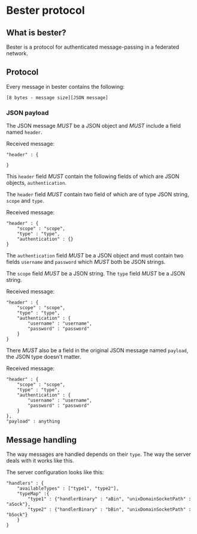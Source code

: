 Bester protocol
===============

## What is bester?

Bester is a protocol for authenticated message-passing in a federated network.

## Protocol

Every message in bester contains the following:

````
[8 bytes - message size][JSON message]
````

### JSON payload

The JSON message *MUST* be a JSON object and *MUST* include
a field named `header`.


Received message:

````
"header" : {
	
}
````

This `header` field *MUST* contain the following fields of which
are JSON objects, `authentication`.

The `header` field *MUST* contain two field of which are of type
JSON string, `scope` and `type`.

Received message:

````
"header" : {
	"scope" : "scope",
	"type" : "type",
	"authentication" : {}
}
````

The `authentication` field *MUST* be a JSON object and must contain
two fields `username` and `password` which *MUST* both be JSON strings.

The `scope` field *MUST* be a JSON string.
The `type` field *MUST* be a JSON string.

Received message:

````
"header" : {
	"scope" : "scope",
	"type" : "type",
	"authentication" : {
		"username" : "username",
		"password" : "password"
	}
}
````

There *MUST* also be a field in the original JSON message named `payload`,
the JSON type doesn't matter.

Received message:

````
"header" : {
	"scope" : "scope",
	"type" : "type",
	"authentication" : {
		"username" : "username",
		"password" : "password"
	}
},
"payload" : anything
````

## Message handling

The way messages are handled depends on their `type`. The way the server deals with it
works like this.

The server configuration looks like this:

````
"handlers" : {
	"availableTypes" : ["type1", "type2"],
	"typeMap" :{
		"type1" : {"handlerBinary" : "aBin", "unixDomainSocketPath" : "aSock"},
		"type2" : {"handlerBinary" : "bBin", "unixDomainSocketPath" : "bSock"}
	}
}
````